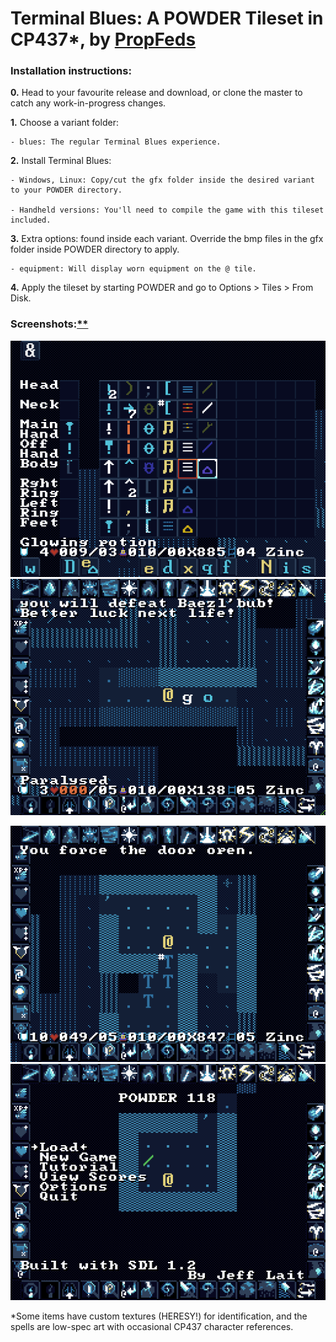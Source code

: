# Terminal Blues: A POWDER Tileset in CP437*, by [PropFeds](https://deviantart.com/propfeds)

### Installation instructions:

**0.** Head to your favourite release and download, or clone the master to catch any work-in-progress changes.

**1.** Choose a variant folder:

    - blues: The regular Terminal Blues experience.

**2.** Install Terminal Blues:

    - Windows, Linux: Copy/cut the gfx folder inside the desired variant to your POWDER directory.
    
    - Handheld versions: You'll need to compile the game with this tileset included.

**3.** Extra options: found inside each variant. Override the bmp files in the gfx folder inside POWDER directory to apply.

    - equipment: Will display worn equipment on the @ tile.

**4.** Apply the tileset by starting POWDER and go to Options > Tiles > From Disk.

### Screenshots:[**](https://raw.githubusercontent.com/PropFeds/terminal-blues/master/src/extras/note.txt)

![Screenshot 1](https://raw.githubusercontent.com/PropFeds/terminal-blues/master/src/extras/screenshot1.png) ![Screenshot 2](https://raw.githubusercontent.com/PropFeds/terminal-blues/master/src/extras/screenshot2.png)

![Screenshot 3](https://raw.githubusercontent.com/PropFeds/terminal-blues/master/src/extras/screenshot3.png) ![Screenshot 4](https://raw.githubusercontent.com/PropFeds/terminal-blues/master/src/extras/screenshot4.png)

*Some items have custom textures (HERESY!) for identification, and the spells are low-spec art with occasional CP437 character references.
